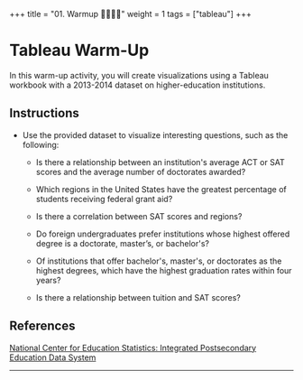 +++
title = "01. Warmup 👩‍🎓👨‍🎓"
weight = 1
tags = ["tableau"] 
+++

# Tableau Warm-Up

In this warm-up activity, you will create visualizations using a Tableau workbook with a 2013-2014 dataset on higher-education institutions.

## Instructions

* Use the provided dataset to visualize interesting questions, such as the following:

  * Is there a relationship between an institution's average ACT or SAT scores and the average number of doctorates awarded?

  * Which regions in the United States have the greatest percentage of students receiving federal grant aid?

  * Is there a correlation between SAT scores and regions?

  * Do foreign undergraduates prefer institutions whose highest offered degree is a doctorate, master’s, or bachelor's?

  * Of institutions that offer bachelor's, master's, or doctorates as the highest degrees, which have the highest graduation rates within four years?

  * Is there a relationship between tuition and SAT scores?

## References

[National Center for Education Statistics: Integrated Postsecondary Education Data System](https://nces.ed.gov/ipeds/datacenter/InstitutionByName.aspx?goToReportId=1)

---